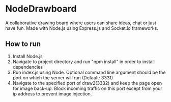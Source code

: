 # NodeDrawboard
A collaborative drawing board where users can share ideas, chat or just have fun. Made with Node.js using Express.js and Socket.io frameworks.

<h2> How to run </h2>
<ol>
<li>Install Node.js</li>
<li>Navigate to project directory and run "npm install" in order to install dependencies</li>
<li>Run index.js using Node. Optional command line argument should be the port on which the server will run (Default: 3331) </li>
<li>Navigate to the specified port of draw2(3332) and keep the page open for image back-up. Block incoming traffic on this port except from your ip address to prevent image injection.
</ol>
